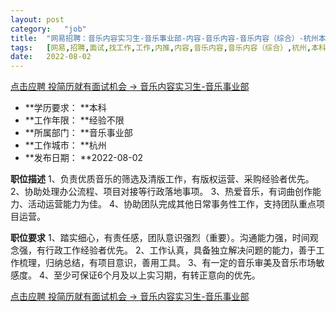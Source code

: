 ```yaml
---
layout:	post
category:	"job"
title:	"网易招聘：音乐内容实习生-音乐事业部-内容-音乐内容-音乐内容（综合）-杭州本科经验不限"
tags:	[网易,招聘,面试,找工作,工作,内推,内容,音乐内容,音乐内容（综合）,杭州,本科,经验不限]
date:	2022-08-02
---
```


[点击应聘 投简历就有面试机会 -> 音乐内容实习生-音乐事业部](http://mobile.bole.netease.com/bole/boleDetail?id=39418&employeeId=346f03c3cda5f04c&key=all)



- **学历要求： **本科
- **工作年限： **经验不限
- **所属部门： **音乐事业部
- **工作城市： **杭州
- **发布日期： **2022-08-02



**职位描述**
1、负责优质音乐的筛选及清版工作，有版权运营、采购经验者优先。
2、协助处理办公流程、项目对接等行政落地事项。
3、热爱音乐，有词曲创作能力、活动运营能力为佳。
4、协助团队完成其他日常事务性工作，支持团队重点项目运营。



**职位要求**
1、踏实细心，有责任感，团队意识强烈（重要）。沟通能力强，时间观念强，有行政工作经验者优先。
2、工作认真，具备独立解决问题的能力，善于工作梳理，归纳总结，有项目意识，善用工具。
3、有一定的音乐审美及音乐市场敏感度。
4、至少可保证6个月及以上实习期，有转正意向的优先。



[点击应聘 投简历就有面试机会 -> 音乐内容实习生-音乐事业部](http://mobile.bole.netease.com/bole/boleDetail?id=39418&employeeId=346f03c3cda5f04c&key=all)
